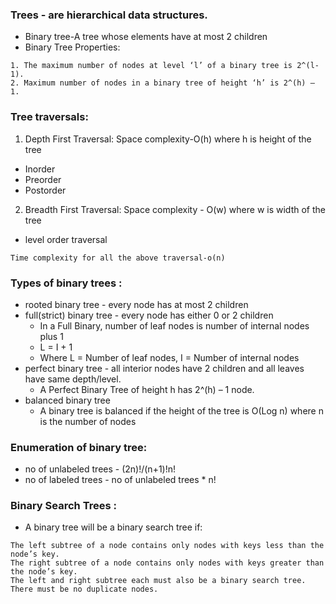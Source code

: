 ### Trees - are hierarchical data structures.

* Binary tree-A tree whose elements have at most 2 children
* Binary Tree Properties:
```
1. The maximum number of nodes at level ‘l’ of a binary tree is 2^(l-1).
2. Maximum number of nodes in a binary tree of height ‘h’ is 2^(h) – 1.
```
### Tree traversals:
1. Depth First Traversal: Space complexity-O(h) where h is height of the tree
- Inorder
- Preorder
- Postorder
2. Breadth First Traversal: Space complexity - O(w) where w is width of the tree
- level order traversal
 ```
 Time complexity for all the above traversal-o(n)
```
### Types of binary trees :
* rooted binary tree - every node has at most 2 children
* full(strict) binary tree - every node has either 0 or 2 children
  - In a Full Binary, number of leaf nodes is number of internal nodes plus 1
  - L = I + 1
  - Where L = Number of leaf nodes, I = Number of internal nodes
* perfect binary tree - all interior nodes have 2 children and all leaves have same depth/level.
  - A Perfect Binary Tree of height h has 2^(h) – 1 node.
* balanced binary tree 
  - A binary tree is balanced if the height of the tree is O(Log n) where n is the number of nodes

### Enumeration of binary tree:
* no of unlabeled trees - (2n)!/(n+1)!n!
* no of labeled trees - no of unlabeled trees * n! 

### Binary Search Trees :
* A binary tree will be a binary search tree if:
```
The left subtree of a node contains only nodes with keys less than the node’s key.
The right subtree of a node contains only nodes with keys greater than the node’s key.
The left and right subtree each must also be a binary search tree.
There must be no duplicate nodes.
```
